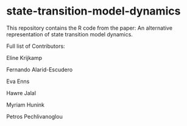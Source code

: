 # state-transition-model-dynamics
This repository contains the R code from the paper: An alternative representation of state transition model dynamics. 

Full list of Contributors:

Eline Krijkamp

Fernando Alarid-Escudero

Eva Enns

Hawre Jalal

Myriam Hunink

Petros Pechlivanoglou
